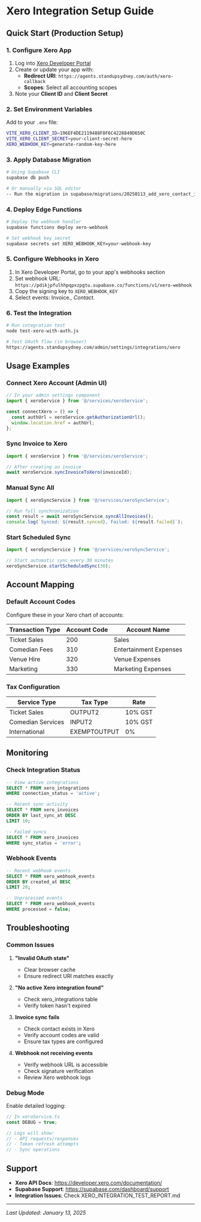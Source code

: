 # Xero Integration Setup Guide

## Quick Start (Production Setup)

### 1. Configure Xero App

1. Log into [Xero Developer Portal](https://developer.xero.com)
2. Create or update your app with:
   - **Redirect URI**: `https://agents.standupsydney.com/auth/xero-callback`
   - **Scopes**: Select all accounting scopes
3. Note your **Client ID** and **Client Secret**

### 2. Set Environment Variables

Add to your `.env` file:
```bash
VITE_XERO_CLIENT_ID=196EF4DE2119488F8F6C4228849D650C
VITE_XERO_CLIENT_SECRET=your-client-secret-here
XERO_WEBHOOK_KEY=generate-random-key-here
```

### 3. Apply Database Migration

```bash
# Using Supabase CLI
supabase db push

# Or manually via SQL editor
-- Run the migration in supabase/migrations/20250113_add_xero_contact_id.sql
```

### 4. Deploy Edge Functions

```bash
# Deploy the webhook handler
supabase functions deploy xero-webhook

# Set webhook key secret
supabase secrets set XERO_WEBHOOK_KEY=your-webhook-key
```

### 5. Configure Webhooks in Xero

1. In Xero Developer Portal, go to your app's webhooks section
2. Set webhook URL: `https://pdikjpfulhhpqpxzpgtu.supabase.co/functions/v1/xero-webhook`
3. Copy the signing key to `XERO_WEBHOOK_KEY`
4. Select events: Invoice.*, Contact.*

### 6. Test the Integration

```bash
# Run integration test
node test-xero-with-auth.js

# Test OAuth flow (in browser)
https://agents.standupsydney.com/admin/settings/integrations/xero
```

## Usage Examples

### Connect Xero Account (Admin UI)

```typescript
// In your admin settings component
import { xeroService } from '@/services/xeroService';

const connectXero = () => {
  const authUrl = xeroService.getAuthorizationUrl();
  window.location.href = authUrl;
};
```

### Sync Invoice to Xero

```typescript
import { xeroService } from '@/services/xeroService';

// After creating an invoice
await xeroService.syncInvoiceToXero(invoiceId);
```

### Manual Sync All

```typescript
import { xeroSyncService } from '@/services/xeroSyncService';

// Run full synchronization
const result = await xeroSyncService.syncAllInvoices();
console.log(`Synced: ${result.synced}, Failed: ${result.failed}`);
```

### Start Scheduled Sync

```typescript
import { xeroSyncService } from '@/services/xeroSyncService';

// Start automatic sync every 30 minutes
xeroSyncService.startScheduledSync(30);
```

## Account Mapping

### Default Account Codes

Configure these in your Xero chart of accounts:

| Transaction Type | Account Code | Account Name |
|-----------------|--------------|--------------|
| Ticket Sales | 200 | Sales |
| Comedian Fees | 310 | Entertainment Expenses |
| Venue Hire | 320 | Venue Expenses |
| Marketing | 330 | Marketing Expenses |

### Tax Configuration

| Service Type | Tax Type | Rate |
|-------------|----------|------|
| Ticket Sales | OUTPUT2 | 10% GST |
| Comedian Services | INPUT2 | 10% GST |
| International | EXEMPTOUTPUT | 0% |

## Monitoring

### Check Integration Status

```sql
-- View active integrations
SELECT * FROM xero_integrations 
WHERE connection_status = 'active';

-- Recent sync activity
SELECT * FROM xero_invoices 
ORDER BY last_sync_at DESC 
LIMIT 10;

-- Failed syncs
SELECT * FROM xero_invoices 
WHERE sync_status = 'error';
```

### Webhook Events

```sql
-- Recent webhook events
SELECT * FROM xero_webhook_events 
ORDER BY created_at DESC 
LIMIT 20;

-- Unprocessed events
SELECT * FROM xero_webhook_events 
WHERE processed = false;
```

## Troubleshooting

### Common Issues

1. **"Invalid OAuth state"**
   - Clear browser cache
   - Ensure redirect URI matches exactly

2. **"No active Xero integration found"**
   - Check xero_integrations table
   - Verify token hasn't expired

3. **Invoice sync fails**
   - Check contact exists in Xero
   - Verify account codes are valid
   - Ensure tax types are configured

4. **Webhook not receiving events**
   - Verify webhook URL is accessible
   - Check signature verification
   - Review Xero webhook logs

### Debug Mode

Enable detailed logging:
```typescript
// In xeroService.ts
const DEBUG = true;

// Logs will show:
// - API requests/responses
// - Token refresh attempts
// - Sync operations
```

## Support

- **Xero API Docs**: https://developer.xero.com/documentation/
- **Supabase Support**: https://supabase.com/dashboard/support
- **Integration Issues**: Check XERO_INTEGRATION_TEST_REPORT.md

---

*Last Updated: January 13, 2025*